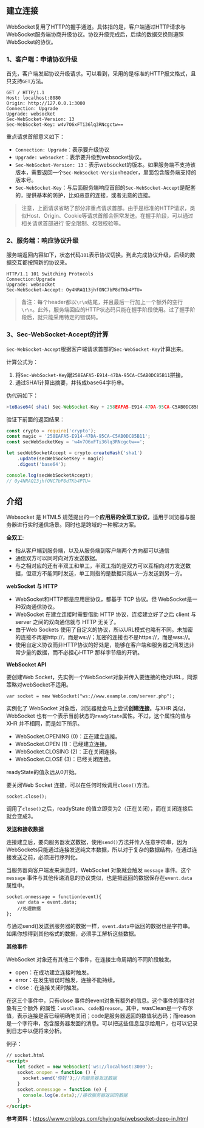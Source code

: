 ## 建立连接

WebSocket复用了HTTP的握手通道。具体指的是，客户端通过HTTP请求与WebSocket服务端协商升级协议。协议升级完成后，后续的数据交换则遵照WebSocket的协议。

### 1、客户端：申请协议升级

首先，客户端发起协议升级请求。可以看到，采用的是标准的HTTP报文格式，且只支持`GET`方法。

```http
GET / HTTP/1.1
Host: localhost:8080
Origin: http://127.0.0.1:3000
Connection: Upgrade
Upgrade: websocket
Sec-WebSocket-Version: 13
Sec-WebSocket-Key: w4v7O6xFTi36lq3RNcgctw==
```

重点请求首部意义如下：

- `Connection: Upgrade`：表示要升级协议
- `Upgrade: websocket`：表示要升级到websocket协议。
- `Sec-WebSocket-Version: 13`：表示websocket的版本。如果服务端不支持该版本，需要返回一个`Sec-WebSocket-Version`header，里面包含服务端支持的版本号。
- `Sec-WebSocket-Key`：与后面服务端响应首部的`Sec-WebSocket-Accept`是配套的，提供基本的防护，比如恶意的连接，或者无意的连接。

> 注意，上面请求省略了部分非重点请求首部。由于是标准的HTTP请求，类似Host、Origin、Cookie等请求首部会照常发送。在握手阶段，可以通过相关请求首部进行 安全限制、权限校验等。

### 2、服务端：响应协议升级

服务端返回内容如下，状态代码`101`表示协议切换。到此完成协议升级，后续的数据交互都按照新的协议来。

```http
HTTP/1.1 101 Switching Protocols
Connection:Upgrade
Upgrade: websocket
Sec-WebSocket-Accept: Oy4NRAQ13jhfONC7bP8dTKb4PTU=
```

> 备注：每个header都以`\r\n`结尾，并且最后一行加上一个额外的空行`\r\n`。此外，服务端回应的HTTP状态码只能在握手阶段使用。过了握手阶段后，就只能采用特定的错误码。

### 3、Sec-WebSocket-Accept的计算

`Sec-WebSocket-Accept`根据客户端请求首部的`Sec-WebSocket-Key`计算出来。

计算公式为：

1. 将`Sec-WebSocket-Key`跟`258EAFA5-E914-47DA-95CA-C5AB0DC85B11`拼接。
2. 通过SHA1计算出摘要，并转成base64字符串。

伪代码如下：

```javascript
>toBase64( sha1( Sec-WebSocket-Key + 258EAFA5-E914-47DA-95CA-C5AB0DC85B11 )  )
```

验证下前面的返回结果：

```javascript
const crypto = require('crypto');
const magic = '258EAFA5-E914-47DA-95CA-C5AB0DC85B11';
const secWebSocketKey = 'w4v7O6xFTi36lq3RNcgctw==';

let secWebSocketAccept = crypto.createHash('sha1')
	.update(secWebSocketKey + magic)
	.digest('base64');

console.log(secWebSocketAccept);
// Oy4NRAQ13jhfONC7bP8dTKb4PTU=
```

## 介绍

Websocket 是 HTML5 规范提出的一个**应用层的全双工协议**，适用于浏览器与服务器进行实时通信场景。同时也是跨域的一种解决方案。

**全双工**:

- 指从客户端到服务端，以及从服务端到客户端两个方向都可以通信
- 通信双方可以同时向对方发送数据。
- 与之相对应的还有半双工和单工，半双工指的是双方可以互相向对方发送数据，但双方不能同时发送，单工则指的是数据只能从一方发送到另一方。

**webSocket 与 HTTP**

- WebSocket和HTTP都是应用层协议，都基于 TCP 协议。但 WebSocket是一种双向通信协议。
- WebSocket 在建立连接时需要借助 HTTP 协议，连接建立好了之后 client 与 server 之间的双向通信就与 HTTP 无关了。
- 由于Web Sockets 使用了自定义的协议，所以URL模式也略有不同。未加密的连接不再是http://，而是ws://；加密的连接也不是https://，而是wss://。
- 使用自定义协议而非HTTP协议的好处是，能够在客户端和服务器之间发送非常少量的数据，而不必担心HTTP 那样字节级的开销。

**WebSocket API**

要创建Web Socket，先实例一个WebSocket对象并传入要连接的绝对URL，同源策略对webSocket不适用。

```
var socket = new WebSocket("ws://www.example.com/server.php");
```

实例化了 WebSocket 对象后，浏览器就会马上尝试**创建连接**。与XHR 类似，WebSocket 也有一个表示当前状态的`readyState`属性。不过，这个属性的值与XHR 并不相同，而是如下所示。

- WebSocket.OPENING (0)：正在建立连接。
- WebSocket.OPEN (1)：已经建立连接。
- WebSocket.CLOSING (2)：正在关闭连接。
- WebSocket.CLOSE (3)：已经关闭连接。

readyState的值永远从0开始。

要关闭Web Socket 连接，可以在任何时候调用`close()`方法。

```
socket.close();
```

调用了`close()`之后，readyState 的值立即变为2（正在关闭），而在关闭连接后就会变成3。

**发送和接收数据**

连接建立后，要向服务器发送数据，使用`send()`方法并传入任意字符串，因为WebSockets只能通过连接发送纯文本数据，所以对于复杂的数据结构，在通过连接发送之前，必须进行序列化。

当服务器向客户端发来消息时，WebSocket 对象就会触发 `message` 事件。这个`message` 事件与其他传递消息的协议类似，也是把返回的数据保存在`event.data` 属性中。

```
socket.onmessage = function(event){
    var data = event.data;
    //处理数据
};
```

与通过send()发送到服务器的数据一样，`event.data`中返回的数据也是字符串。如果你想得到其他格式的数据，必须手工解析这些数据。

**其他事件**

WebSocket 对象还有其他三个事件，在连接生命周期的不同阶段触发。

- open：在成功建立连接时触发。
- error：在发生错误时触发，连接不能持续。
- close：在连接关闭时触发。

在这三个事件中，只有close 事件的event对象有额外的信息。这个事件的事件对象有三个额外 的属性：`wasClean`、`code`和`reason`。其中，wasClean是一个布尔值，表示连接是否已经明确地关闭；code是服务器返回的数值状态码；而reason是一个字符串，包含服务器发回的消息。可以把这些信息显示给用户，也可以记录到日志中以便将来分析。

例子：

```html
// socket.html
<script>
    let socket = new WebSocket('ws://localhost:3000');
    socket.onopen = function () {
      socket.send('你好');//向服务器发送数据
    }
    socket.onmessage = function (e) {
      console.log(e.data);//接收服务器返回的数据
    }
</script>
```







**参考资料**：https://www.cnblogs.com/chyingp/p/websocket-deep-in.html

